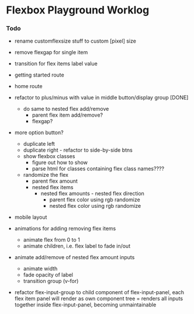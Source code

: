 # Flexbox Playground Worklog



### Todo
- rename customflexsize stuff to custom [pixel] size
- remove flexgap for single item
- transition for flex items label value
- getting started route
- home route

- refactor to plus/minus with value in middle button/display group [DONE]
  - do same to nested flex add/remove
    - parent flex item add/remove?
    - flexgap?

- more option button?
  - duplicate left
  - duplicate right
		- refactor to side-by-side btns
  - show flexbox classes
    - figure out how to show
    - parse html for classes containing flex class names????
  - randomize the flex
    - parent flex amount
    - nested flex items
      - nested flex amounts
			- nested flex direction
		- parent flex color using rgb randomize
		- nested flex color using rgb randomize

- mobile layout

- animations for adding removing flex items
  - animate flex from 0 to 1
  - animate children, i.e. flex label to fade in/out

- animate add/remove of nested flex amount inputs
  - animate width
  - fade opacity of label
  - transition group (v-for)

- refactor flex-input-group to child component of flex-input-panel, each flex item panel will render as own component tree
  = renders all inputs together inside flex-input-panel, becoming unmaintainable
